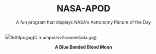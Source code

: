 <div align="center">
  <h1>
    NASA-APOD
  </h1>
</div>
  
<div align="center">
  A fun program that displays NASA's Astronomy Picture of the Day
</div>

<br>

![](https://apod.nasa.gov/apod/image/2503/LunarEclipseColors_Jin_2700.jpg)1600px.jpg)Circumpolarv2comentada.jpg)

<p align = "center">
  <b>A Blue Banded Blood Moon</b>
</p>
